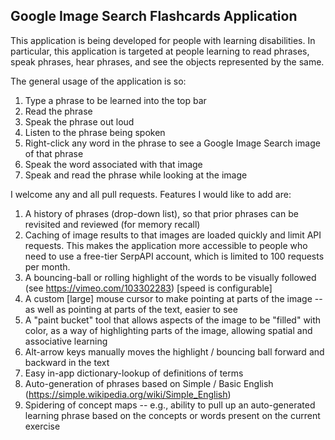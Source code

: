 ## Google Image Search Flashcards Application

This application is being developed for people with learning disabilities.
In particular, this application is targeted at people learning to read phrases, speak phrases, hear phrases, and see the objects represented by the same.

The general usage of the application is so:

1. Type a phrase to be learned into the top bar
2. Read the phrase
3. Speak the phrase out loud
4. Listen to the phrase being spoken
5. Right-click any word in the phrase to see a Google Image Search image of that phrase
6. Speak the word associated with that image
7. Speak and read the phrase while looking at the image

I welcome any and all pull requests. Features I would like to add are:

1. A history of phrases (drop-down list), so that prior phrases can be revisited and reviewed (for memory recall)
2. Caching of image results to that images are loaded quickly and limit API requests. This makes the application more accessible to people who need to use a free-tier SerpAPI account, which is limited to 100 requests per month.
3. A bouncing-ball or rolling highlight of the words to be visually followed (see https://vimeo.com/103302283) [speed is configurable]
4. A custom [large] mouse cursor to make pointing at parts of the image -- as well as pointing at parts of the text, easier to see
5. A "paint bucket" tool that allows aspects of the image to be "filled" with color, as a way of highlighting parts of the image, allowing spatial and associative learning
6. Alt-arrow keys manually moves the highlight / bouncing ball forward and backward in the text
7. Easy in-app dictionary-lookup of definitions of terms
8. Auto-generation of phrases based on Simple / Basic English (https://simple.wikipedia.org/wiki/Simple_English)
9. Spidering of concept maps -- e.g., ability to pull up an auto-generated learning phrase based on the concepts or words present on the current exercise

